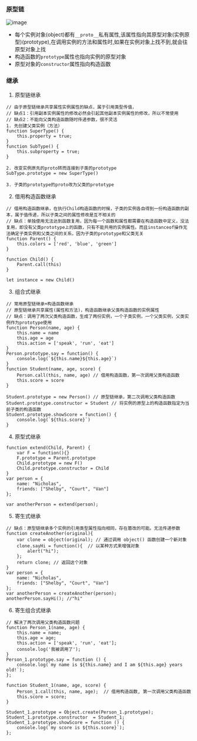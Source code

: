 ### 原型链
![image](https://camo.githubusercontent.com/ab2b4089cb18f2b79b9d8a1b9c53d930bfd93e55/68747470733a2f2f757365722d676f6c642d63646e2e786974752e696f2f323031382f31302f352f313636343361353336663438616331323f773d35333026683d32323826663d706e6726733d3139303332)
- 每个实例对象(object)都有`__proto__`私有属性,该属性指向其原型对象(实例原型)(prototype),在调用实例的方法和属性时,如果在实例对象上找不到,就会往原型对象上找
- 构造函数的`prototype`属性也指向实例的原型对象
- 原型对象的`constructor`属性指向构造函数

### 继承
1. 原型链继承
```
// 由于原型链继承共享属性实例属性的缺点，属于引用类型传值，
// 缺点1：引用副本实例属性的修改必然会引起其他副本实例属性的修改，所以不常使用
// 缺点2：不能向父类构造函数随时传递参数，很不灵活
1. 先创建父类实例（方法）
function SuperType() {
    this.property = true;
}
function SubType() {
    this.subproperty = true;
}

2. 改变实例原先的proto转而连接到子类的prototype
SubType.prototype = new SuperType()

3. 子类的prototype的proto改为父类的prototype
```
2. 借用构造函数继承
```
// 借用构造函数继承，在执行Child构造函数的时候，子类的实例各自得到一份构造函数的副本，属于值传递，所以子类之间的属性修改是互不相关的
// 缺点：单独使用无法达到函数复用，因为每一个函数和属性都需要在构造函数中定义，没法复用，即没有父类prototype上的函数，只有不能共用的实例属性。而且instanceof操作无法确定子类实例和父类之间的关系，因为子类的prototype和父类无关
function Parent() {
    this.colors = ['red', 'blue', 'green']
}

function Child() {
    Parent.call(this)
}

let instance = new Child()
```
3. 组合式继承
```
// 常用原型链继承+构造函数继承
// 原型链继承共享属性(属性和方法)，构造函数继承父类构造函数的实例属性
// 缺点：调用了两次父类构造函数，生成了两份实例，一个子类实例，一个父类实例，父类实例作为prototype使用
function Person(name, age) {
    this.name = name
    this.age = age
    this.action = ['speak', 'run', 'eat']
}
Person.prototype.say = function() {
    console.log(`${this.name}${this.age}`)
}
function Student(name, age, score) {
    Person.call(this, name, age) // 借用构造函数，第一次调用父类构造函数
    this.score = score
}

Student.prototype = new Person() // 原型链继承，第二次调用父类构造函数
Student.prototype.constructor = Student // 将实例的原型上的构造函数指定为当前子类的构造函数
Student.prototype.showScore = function() {
    console.log(`${this.score}`)
}
```
4. 原型式继承
```
function extend(Child, Parent) {
    var F = function(){}
    F.prototype = Parent.prototype
    Child.prototype = new F()
    Child.prototype.constructor = Child
}
var person = {
    name: "Nicholas",
    friends: ["Shelby", "Court", "Van"]
};

var anotherPerson = extend(person);
```
5. 寄生式继承
```
// 缺点：原型链继承多个实例的引用类型属性指向相同，存在篡改的可能。无法传递参数
function createAnother(original){
    var clone = object(original); // 通过调用 object() 函数创建一个新对象
    clone.sayHi = function(){  // 以某种方式来增强对象
        alert("hi");
    };
    return clone; // 返回这个对象
}
var person = {
    name: "Nicholas",
    friends: ["Shelby", "Court", "Van"]
};
var anotherPerson = createAnother(person);
anotherPerson.sayHi(); //"hi"
```
6. 寄生组合式继承
```
// 解决了两次调用父类构造函数问题
function Person_1(name, age) {
    this.name = name;
    this.age = age;
    this.action = ['speak', 'run', 'eat'];
    console.log('我被调用了');
}
Person_1.prototype.say = function () {
    console.log(`my name is ${this.name} and I am ${this.age} years old!`);
};

function Student_1(name, age, score) {
    Person_1.call(this, name, age);  // 借用构造函数, 第一次调用父类构造函数
    this.score = score;
}

Student_1.prototype = Object.create(Person_1.prototype);
Student_1.prototype.constructor  = Student_1;
Student_1.prototype.showScore = function () {
    console.log(`my score is ${this.score}`);
};
```